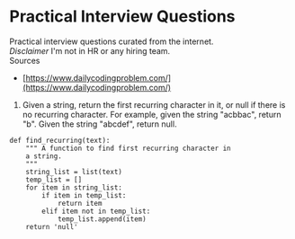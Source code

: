 # Practical Interview Questions

Practical interview questions curated from the internet.<br>
*Disclaimer* I'm not in HR or any hiring team. <br>
Sources
* [https://www.dailycodingproblem.com/](https://www.dailycodingproblem.com/)


1. Given a string, return the first recurring character in it, or null if there is no recurring character. For example, given the string "acbbac", return "b". Given the string "abcdef", return null.

```
def find_recurring(text):
    """ A function to find first recurring character in
    a string.
    """
    string_list = list(text)
    temp_list = []
    for item in string_list:
        if item in temp_list:
            return item
        elif item not in temp_list:
            temp_list.append(item)
    return 'null'     

```